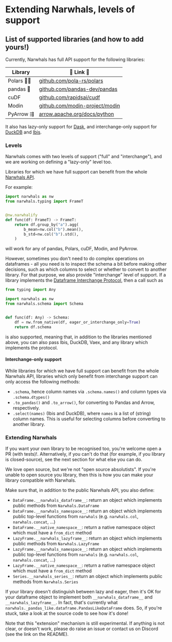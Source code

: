 # Extending Narwhals, levels of support

## List of supported libraries (and how to add yours!)

Currently, Narwhals has full API support for the following libraries:

| Library  | 🔗 Link 🔗 |
| ------------- | ------------- |
| ️Polars 🐻‍❄️ | [github.com/pola-rs/polars](https://github.com/pola-rs/polars) |
| pandas 🐼 |  [github.com/pandas-dev/pandas](https://github.com/pandas-dev/pandas) |
| cuDF | [github.com/rapidsai/cudf](https://github.com/rapidsai/cudf) |
| Modin | [github.com/modin-project/modin](https://github.com/modin-project/modin) |
| PyArrow ⇶ | [arrow.apache.org/docs/python](https://arrow.apache.org/docs/python/index.html) |

It also has lazy-only support for [Dask](https://github.com/dask/dask), and interchange-only support
for [DuckDB](https://github.com/duckdb/duckdb) and [Ibis](https://github.com/ibis-project/ibis).

### Levels

Narwhals comes with two levels of support ("full" and "interchange"), and we are working on defining
a "lazy-only" level too.

Libraries for which we have full support can benefit from the whole
[Narwhals API](https://narwhals-dev.github.io/narwhals/api-reference/).

For example:

```python exec="1" source="above"
import narwhals as nw
from narwhals.typing import FrameT


@nw.narwhalify
def func(df: FrameT) -> FrameT:
    return df.group_by("a").agg(
        b_mean=nw.col("b").mean(),
        b_std=nw.col("b").std(),
    )
```

will work for any of pandas, Polars, cuDF, Modin, and PyArrow.

However, sometimes you don't need to do complex operations on dataframes - all you need
is to inspect the schema a bit before making other decisions, such as which columns to
select or whether to convert to another library. For that purpose, we also provide "interchange"
level of support. If a library implements the
[Dataframe Interchange Protocol](https://data-apis.org/dataframe-protocol/latest/), then
a call such as

```python exec="1" source="above"
from typing import Any

import narwhals as nw
from narwhals.schema import Schema


def func(df: Any) -> Schema:
    df = nw.from_native(df, eager_or_interchange_only=True)
    return df.schema
```

is also supported, meaning that, in addition to the libraries mentioned above, you can
also pass Ibis, DuckDB, Vaex, and any library which implements the protocol.

#### Interchange-only support

While libraries for which we have full support can benefit from the whole Narwhals API,
libraries which only benefit from interchange support can only access the following methods:

- `.schema`, hence column names via `.schema.names()` and column types via `.schema.dtypes()`
- `.to_pandas()` and `.to_arrow()`, for converting to Pandas and Arrow, respectively.
- `.select(names)` (Ibis and DuckDB), where `names` is a list of (string) column names. This is useful for
  selecting columns before converting to another library.

### Extending Narwhals

If you want your own library to be recognised too, you're welcome open a PR (with tests)!.
Alternatively, if you can't do that (for example, if you library is closed-source), see
the next section for what else you can do.

We love open source, but we're not "open source absolutists". If you're unable to open
source you library, then this is how you can make your library compatible with Narwhals.

Make sure that, in addition to the public Narwhals API, you also define:

  - `DataFrame.__narwhals_dataframe__`: return an object which implements public methods
    from `Narwhals.DataFrame`
  - `DataFrame.__narwhals_namespace__`: return an object which implements public top-level
    functions from `narwhals` (e.g. `narwhals.col`, `narwhals.concat`, ...)
  - `DataFrame.__native_namespace__`: return a native namespace object which must have a
    `from_dict` method
  - `LazyFrame.__narwhals_lazyframe__`: return an object which implements public methods
    from `Narwhals.LazyFrame`
  - `LazyFrame.__narwhals_namespace__`: return an object which implements public top-level
    functions from `narwhals` (e.g. `narwhals.col`, `narwhals.concat`, ...)
  - `LazyFrame.__native_namespace__`: return a native namespace object which must have a
    `from_dict` method
  - `Series.__narwhals_series__`: return an object which implements public methods
    from `Narwhals.Series`

  If your library doesn't distinguish between lazy and eager, then it's OK for your dataframe
  object to implement both `__narwhals_dataframe__` and `__narwhals_lazyframe__`. In fact,
  that's currently what `narwhals._pandas_like.dataframe.PandasLikeDataFrame` does. So, if you're stuck,
  take a look at the source code to see how it's done!

Note that this "extension" mechanism is still experimental. If anything is not clear, or
doesn't work, please do raise an issue or contact us on Discord (see the link on the README).

